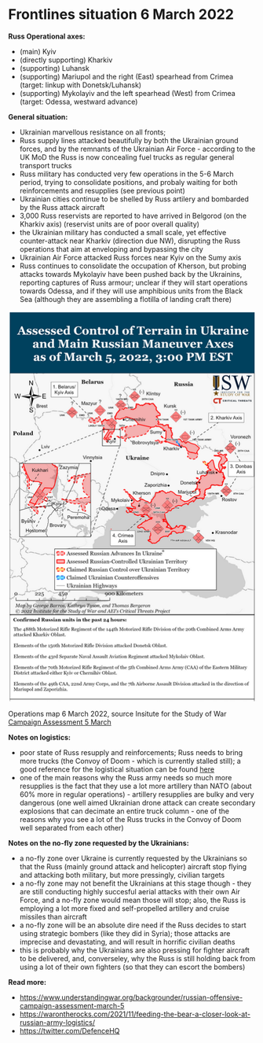 Frontlines situation 6 March 2022
=================================

**Russ Operational axes:**

- (main) Kyiv
- (directly supporting) Kharkiv
- (supporting) Luhansk
- (supporting) Mariupol and the right (East) spearhead from Crimea (target: linkup with Donetsk/Luhansk)
- (supporting) Mykolayiv and the left spearhead (West) from Crimea (target: Odessa, westward advance)


**General situation:**

- Ukrainian marvellous resistance on all fronts;
- Russ supply lines attacked beautifully by both the Ukrainian ground forces, and by the remnants of the Ukrainian Air Force - according to the UK MoD the Russ is now concealing fuel trucks as regular general transport trucks
- Russ military has conducted very few operations in the 5-6 March period, trying to
  consolidate positions, and probaly waiting for both reinforcements and resupplies (see previous point)
- Ukrainian cities continue to be shelled by Russ artilery and bombarded by the Russ attack aircraft
- 3,000 Russ reservists are reported to have arrived in Belgorod (on the Kharkiv axis)
  (reservist units are of poor overall quality)
- the Ukrainian military has conducted a small scale, yet effective counter-attack
  near Kharkiv (direction due NW), disrupting the Russ operations that aim at enveloping and bypassing the city
- Ukrainian Air Force attacked Russ forces near Kyiv on the Sumy axis
- Russ continues to consolidate the occupation of Kherson, but probing attacks towards Mykolayiv
  have been pushed back by the Ukrainins, reporting captures of Russ armour; unclear if they will start operations towards Odessa, and if they will use amphibious units from the Black Sea (although they are assembling a flotilla of landing craft there)

![operations map 6 March 2022](https://github.com/valeriupredoi/ukraine_military_situation_reports/blob/main/maps/tactical_6Mar2022.png)

Operations map 6 March 2022, source Insitute for the Study of War [Campaign Assessment 5 March](https://www.understandingwar.org/backgrounder/russian-offensive-campaign-assessment-march-5)

**Notes on logistics:**

- poor state of Russ resupply and reinforcements; Russ needs to bring more trucks (the Convoy of Doom -
  which is currently stalled still); a good reference for the logistical situation can be found [here](https://warontherocks.com/2021/11/feeding-the-bear-a-closer-look-at-russian-army-logistics/)
- one of the main reasons why the Russ army needs so much more resupplies is the fact that they use
  a lot more artillery than NATO (about 60% more in regular operations) - artillery resupplies are bulky
  and very dangerous (one well aimed Ukrainian drone attack can create secondary explosions that can decimate
  an entire truck column - one of the reasons why you see a lot of the Russ trucks in the Convoy of Doom
  well separated from each other)

**Notes on the no-fly zone requested by the Ukrainians:**

- a no-fly zone over Ukraine is currently requested by the Ukrainians so that the Russ (mainly ground attack
  and helicopter) aircraft stop flying and attacking both military, but more pressingly, civilian targets
- a no-fly zone may not benefit the Ukrainians at this stage though - they are still conducting highly succesful aerial attacks
  with their own Air Force, and a no-fly zone would mean those will stop; also, the Russ is employing a lot more
  fixed and self-propelled artillery and cruise missiles than aircraft
- a no-fly zone will be an absolute dire need if the Russ decides to start using strategic bombers (like they did in Syria); those attacks are imprecise and devastating, and will result in horrific civilian deaths
- this is probably why the Ukrainians are also pressing for fighter aircraft to be delivered, and, converseley, why the Russ is still holding back from using a lot of their own fighters (so that they can escort the bombers)

**Read more:**

- https://www.understandingwar.org/backgrounder/russian-offensive-campaign-assessment-march-5
- https://warontherocks.com/2021/11/feeding-the-bear-a-closer-look-at-russian-army-logistics/
- https://twitter.com/DefenceHQ
